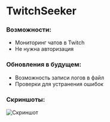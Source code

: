 # TwitchSeeker
### Возможности:
<ul>
<li>Мониторинг чатов в Twitch</li>
<li>Не нужна авторизация</li>
</ul>

### Обновления в будущем:
<ul>
<li>Возможность записи логов в файл</li>
<li>Проверки для устранения ошибок</li>
</ul>

### Скриншоты:
![Скриншот](https://i.ibb.co/Tmqz3Hv/image.png)
